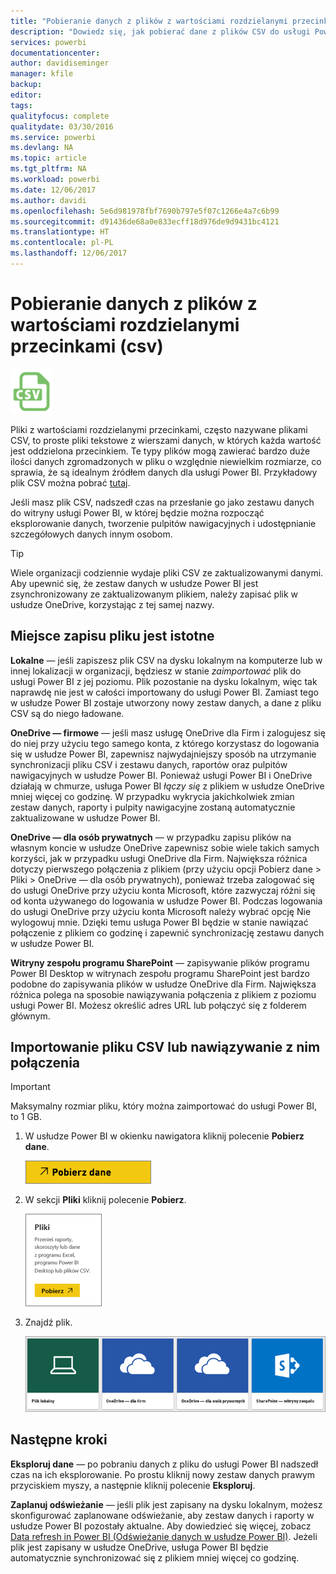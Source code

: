 ```yaml
---
title: "Pobieranie danych z plików z wartościami rozdzielanymi przecinkami (csv)"
description: "Dowiedz się, jak pobierać dane z plików CSV do usługi Power BI"
services: powerbi
documentationcenter: 
author: davidiseminger
manager: kfile
backup: 
editor: 
tags: 
qualityfocus: complete
qualitydate: 03/30/2016
ms.service: powerbi
ms.devlang: NA
ms.topic: article
ms.tgt_pltfrm: NA
ms.workload: powerbi
ms.date: 12/06/2017
ms.author: davidi
ms.openlocfilehash: 5e6d981978fbf7690b797e5f07c1266e4a7c6b99
ms.sourcegitcommit: d91436de68a0e833ecff18d976de9d9431bc4121
ms.translationtype: HT
ms.contentlocale: pl-PL
ms.lasthandoff: 12/06/2017
---
```

# <a name="get-data-from-comma-separated-value-csv-files"></a>Pobieranie danych z plików z wartościami rozdzielanymi przecinkami (csv)
![](media/service-comma-separated-value-files/csv_icon.png)

Pliki z wartościami rozdzielanymi przecinkami, często nazywane plikami CSV, to proste pliki tekstowe z wierszami danych, w których każda wartość jest oddzielona przecinkiem. Te typy plików mogą zawierać bardzo duże ilości danych zgromadzonych w pliku o względnie niewielkim rozmiarze, co sprawia, że są idealnym źródłem danych dla usługi Power BI. Przykładowy plik CSV można pobrać [tutaj](http://go.microsoft.com/fwlink/?LinkID=619356).

Jeśli masz plik CSV, nadszedł czas na przesłanie go jako zestawu danych do witryny usługi Power BI, w której będzie można rozpocząć eksplorowanie danych, tworzenie pulpitów nawigacyjnych i udostępnianie szczegółowych danych innym osobom.

>[!TIP]
>Wiele organizacji codziennie wydaje pliki CSV ze zaktualizowanymi danymi. Aby upewnić się, że zestaw danych w usłudze Power BI jest zsynchronizowany ze zaktualizowanym plikiem, należy zapisać plik w usłudze OneDrive, korzystając z tej samej nazwy.

## <a name="where-your-file-is-saved-makes-a-difference"></a>Miejsce zapisu pliku jest istotne
**Lokalne** — jeśli zapiszesz plik CSV na dysku lokalnym na komputerze lub w innej lokalizacji w organizacji, będziesz w stanie *zaimportować* plik do usługi Power BI z jej poziomu. Plik pozostanie na dysku lokalnym, więc tak naprawdę nie jest w całości importowany do usługi Power BI. Zamiast tego w usłudze Power BI zostaje utworzony nowy zestaw danych, a dane z pliku CSV są do niego ładowane.

**OneDrive — firmowe** — jeśli masz usługę OneDrive dla Firm i zalogujesz się do niej przy użyciu tego samego konta, z którego korzystasz do logowania się w usłudze Power BI, zapewnisz najwydajniejszy sposób na utrzymanie synchronizacji pliku CSV i zestawu danych, raportów oraz pulpitów nawigacyjnych w usłudze Power BI. Ponieważ usługi Power BI i OneDrive działają w chmurze, usługa Power BI *łączy się* z plikiem w usłudze OneDrive mniej więcej co godzinę. W przypadku wykrycia jakichkolwiek zmian zestaw danych, raporty i pulpity nawigacyjne zostaną automatycznie zaktualizowane w usłudze Power BI.

**OneDrive — dla osób prywatnych** — w przypadku zapisu plików na własnym koncie w usłudze OneDrive zapewnisz sobie wiele takich samych korzyści, jak w przypadku usługi OneDrive dla Firm. Największa różnica dotyczy pierwszego połączenia z plikiem (przy użyciu opcji Pobierz dane > Pliki > OneDrive — dla osób prywatnych), ponieważ trzeba zalogować się do usługi OneDrive przy użyciu konta Microsoft, które zazwyczaj różni się od konta używanego do logowania w usłudze Power BI. Podczas logowania do usługi OneDrive przy użyciu konta Microsoft należy wybrać opcję Nie wylogowuj mnie. Dzięki temu usługa Power BI będzie w stanie nawiązać połączenie z plikiem co godzinę i zapewnić synchronizację zestawu danych w usłudze Power BI.

**Witryny zespołu programu SharePoint** — zapisywanie plików programu Power BI Desktop w witrynach zespołu programu SharePoint jest bardzo podobne do zapisywania plików w usłudze OneDrive dla Firm. Największa różnica polega na sposobie nawiązywania połączenia z plikiem z poziomu usługi Power BI. Możesz określić adres URL lub połączyć się z folderem głównym.

## <a name="import-or-connect-to-a-csv-file"></a>Importowanie pliku CSV lub nawiązywanie z nim połączenia
>[!IMPORTANT]
>Maksymalny rozmiar pliku, który można zaimportować do usługi Power BI, to 1 GB.

1. W usłudze Power BI w okienku nawigatora kliknij polecenie **Pobierz dane**.
   
   ![](media/service-comma-separated-value-files/csv_get_data_button.png)
2. W sekcji **Pliki** kliknij polecenie **Pobierz**.
   
   ![](media/service-comma-separated-value-files/csv_files_get.png)
3. Znajdź plik.
   
   ![](media/service-comma-separated-value-files/csv_find_your_file.png)

## <a name="next-steps"></a>Następne kroki
**Eksploruj dane** — po pobraniu danych z pliku do usługi Power BI nadszedł czas na ich eksplorowanie. Po prostu kliknij nowy zestaw danych prawym przyciskiem myszy, a następnie kliknij polecenie **Eksploruj**.

**Zaplanuj odświeżanie** — jeśli plik jest zapisany na dysku lokalnym, możesz skonfigurować zaplanowane odświeżanie, aby zestaw danych i raporty w usłudze Power BI pozostały aktualne. Aby dowiedzieć się więcej, zobacz [Data refresh in Power BI (Odświeżanie danych w usłudze Power BI)](refresh-data.md). Jeżeli plik jest zapisany w usłudze OneDrive, usługa Power BI będzie automatycznie synchronizować się z plikiem mniej więcej co godzinę.

